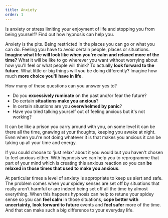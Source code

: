 ```yaml
---
title: Anxiety
order: 1
---
```

Is anxiety or stress limiting your enjoyment of life and stopping you from being yourself? Find out how hypnosis can help you. <!--more-->

Anxiety is the pits. Being restricted in the places you can go or what you can do. Feeling you have to avoid certain people, places or situations. **Imagine what life will look like when you're calm and relaxed more of the time?** What it will be like to go wherever you want without worrying about how you'll feel or what people will think? To actually **look forward to the future**.  What little or big things will you be doing differently? Imagine how much **more choice you'll have in life**.

How many of these questions can you answer yes to?

* Do you **excessively ruminate** on the past and/or fear the future? 
* Do certain **situations make you anxious**?
* In certain situations are you **overwhelmed by panic**? 
* Have you tried talking yourself out of feeling anxious but it's not working?

It can be like a prison you carry around with you, on some level it can be there all the time, gnawing at your thoughts, keeping you awake at night. Even when you're not doing whatever it is that makes you anxious it can be taking up all your time and energy.

If you could choose to 'just relax' about it you would but you haven't chosen to feel anxious either. With hypnosis we can help you to reprogramme that part of your mind which is creating this anxious reaction so you can **be relaxed in those times that used to make you anxious**. 

At particular times a level of anxiety is appropriate to keep us alert and safe. The problem comes when your spidey senses are set off by situations that really aren’t harmful or are indeed being set off all the time by almost everything. When this happens hypnosis can help to retune your spidey sense so you can **feel calm** in those situations, **cope better with uncertainty, look forward to future** events and **feel safer** more of the time. And that can make such a big difference to your everyday life.
